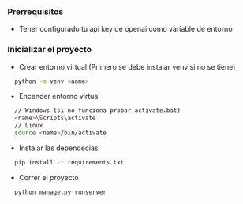 ### Prerrequisitos

- Tener configurado tu api key de openai como variable de entorno

### Inicializar el proyecto

- Crear entorno virtual (Primero se debe instalar venv si no se tiene)

```bash
  python -m venv <name>
```

- Encender entorno virtual

```bash
  // Windows (si no funciona probar activate.bat)
  <name>\Scripts\activate
  // Linux
  source <name>/bin/activate
```

- Instalar las dependecias

```bash
  pip install -r requirements.txt
```

- Correr el proyecto

```bash
  python manage.py runserver
```
